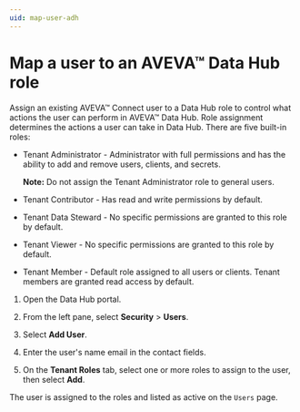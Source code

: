 ```yaml
---
uid: map-user-adh
---
```


# Map a user to an AVEVA™ Data Hub role

Assign an existing AVEVA™ Connect user to a Data Hub role to control what actions the user can perform in AVEVA™ Data Hub. Role assignment determines the actions a user can take in Data Hub. There are five built-in roles:

* Tenant Administrator - Administrator with full permissions and has the ability to add and remove users, clients, and secrets.

  **Note:** Do not assign the Tenant Administrator role to general users.

* Tenant Contributor - Has read and write permissions by default.

* Tenant Data Steward - No specific permissions are granted to this role by default.

* Tenant Viewer - No specific permissions are granted to this role by default.

* Tenant Member - Default role assigned to all users or clients. Tenant members are granted read access by default.

1. Open the Data Hub portal.

1. From the left pane, select **Security** > **Users**.
 
1. Select **Add User**.
 
1. Enter the user's name email in the contact fields.
 
1. On the **Tenant Roles** tab, select one or more roles to assign to the user, then select **Add**.

  The user is assigned to the roles and listed as active on the `Users` page.
